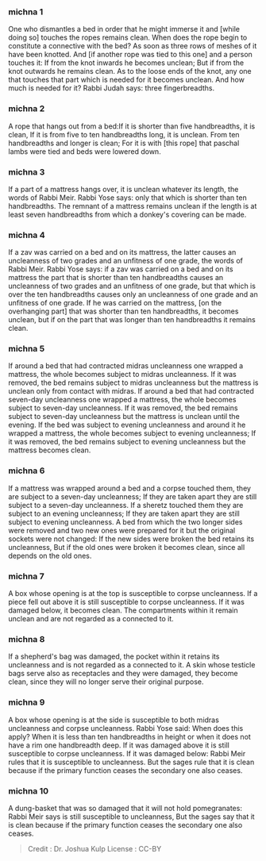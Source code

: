 
### michna 1
One who dismantles a bed in order that he might immerse it and [while doing so] touches the ropes remains clean. When does the rope begin to constitute a connective with the bed? As soon as three rows of meshes of it have been knotted. And [if another rope was tied to this one] and a person touches it: If from the knot inwards he becomes unclean; But if from the knot outwards he remains clean. As to the loose ends of the knot, any one that touches that part which is needed for it  becomes unclean. And how much is needed for it?  Rabbi Judah says: three fingerbreadths.

### michna 2
A rope that hangs out from a bed:If it is shorter than five handbreadths, it is clean, If it is from five to ten handbreadths long, it is unclean. From ten handbreadths and longer is clean; For it is with [this rope]  that paschal lambs were tied  and beds were lowered down.

### michna 3
If a part of a mattress hangs over, it is unclean whatever  its length, the words of Rabbi Meir. Rabbi Yose says: only that which is shorter than ten handbreadths. The remnant of a mattress remains unclean if the length is at least seven handbreadths from which a donkey's covering can be made.

### michna 4
If a zav was carried on a bed and on its mattress, the latter causes an uncleanness of two grades and an unfitness of one grade, the words of Rabbi Meir. Rabbi Yose says: if a zav was carried on a bed and on its mattress the part that is shorter than ten handbreadths causes an  uncleanness of two grades and an unfitness of one grade, but that which is over the ten handbreadths causes only an uncleanness of one grade and an unfitness of one grade. If he was carried on the mattress, [on the overhanging part] that was shorter than ten handbreadths, it becomes unclean, but if on the part that was longer than ten handbreadths it remains clean.

### michna 5
If around a bed that had contracted midras uncleanness one wrapped a mattress, the whole becomes subject to midras uncleanness. If it was removed, the bed remains subject to midras uncleanness but the mattress is unclean only from contact with midras. If around a bed that had contracted seven-day uncleanness one wrapped a mattress, the whole becomes subject to seven-day uncleanness. If it was removed, the bed remains subject to seven-day uncleanness but the mattress is unclean until the evening. If the bed was subject to evening uncleanness and around it he wrapped a mattress, the whole becomes subject to evening uncleanness; If it was removed, the bed remains subject to evening uncleanness but the mattress becomes clean.

### michna 6
If a mattress was wrapped around a bed and a corpse touched them, they are subject to a seven-day uncleanness; If they are taken apart they are still subject to a seven-day uncleanness. If  a sheretz touched them they are subject to an evening uncleanness; If they are taken apart they are still subject to evening uncleanness. A bed from which the two longer sides were removed  and  two new ones were prepared for it but the original sockets were not changed: If the new sides were broken the bed retains its uncleanness, But if the old ones were broken it becomes clean, since all depends on the old ones.

### michna 7
A box whose opening is at the top is susceptible to corpse uncleanness. If a piece fell out above it is still susceptible to corpse uncleanness. If it was damaged below, it becomes clean. The compartments within it remain unclean and are not regarded as a connected to it.

### michna 8
If a shepherd's bag was damaged, the pocket within it retains its uncleanness and is not regarded as a connected to it. A skin whose testicle bags serve also as receptacles and they were damaged, they become clean, since they will no longer serve their original purpose.

### michna 9
A box whose opening is at the side is susceptible to both midras uncleanness  and corpse uncleanness. Rabbi Yose said: When does this apply? When it is less than ten handbreadths in height or when it does not have a rim one handbreadth deep. If it was damaged above it is still susceptible to corpse uncleanness. If it was damaged below: Rabbi Meir rules that it is susceptible to uncleanness. But the sages rule that it is clean because if the primary function ceases the secondary one also ceases.

### michna 10
A dung-basket that was so damaged that it will not hold pomegranates: Rabbi Meir says is still susceptible to uncleanness, But the sages say that it is clean because if the primary function ceases the secondary one also ceases.

>Credit : Dr. Joshua Kulp
>License : CC-BY